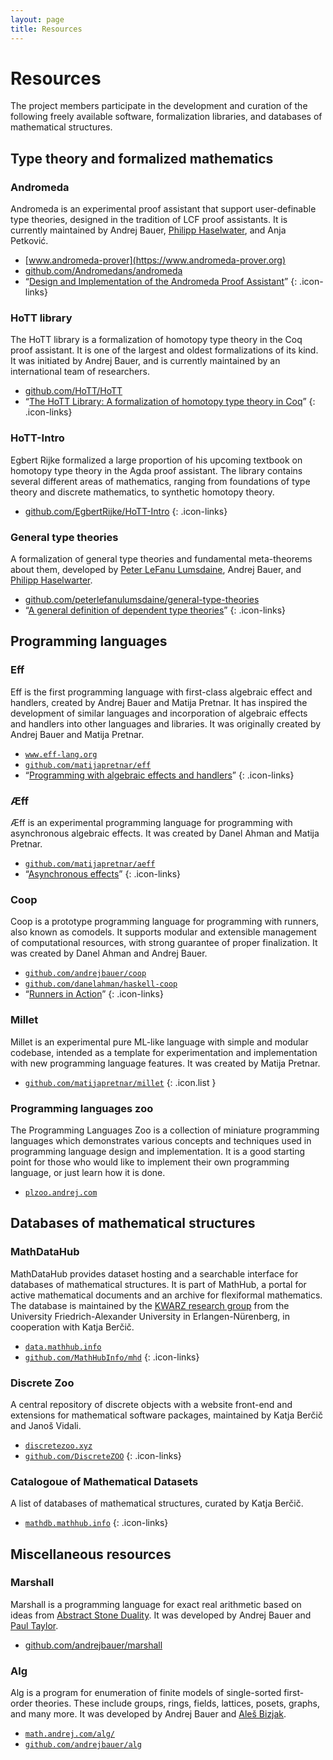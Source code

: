 ```yaml
---
layout: page
title: Resources
---
```


# Resources

The project members participate in the development and curation of the following freely available software,
formalization libraries, and databases of mathematical structures.

## Type theory and formalized mathematics

### Andromeda

Andromeda is an experimental proof assistant that support user-definable type theories, designed in the tradition of LCF proof assistants. It is currently maintained by Andrej Bauer, [Philipp Haselwater](https://haselwarter.org), and Anja Petković.

* <i class="fas fa-home"></i> [www.andromeda-prover](https://www.andromeda-prover.org)
* <i class="fab fa-github"></i> [github.com/Andromedans/andromeda](https://github.com/Andromedans/andromeda)
* <i class="fas fa-sm fa-scroll"></i> “[Design and Implementation of the Andromeda Proof Assistant](https://arxiv.org/abs/1802.06217v1)”
{: .icon-links}

### HoTT library

The HoTT library is a formalization of homotopy type theory in the Coq proof assistant. It is one of the largest and oldest formalizations of its kind. It was initiated by Andrej Bauer, and is currently maintained by an international team of researchers.

* <i class="fab fa-github"></i> [github.com/HoTT/HoTT](https://github.com/HoTT/HoTT)
* <i class="fas fa-sm fa-scroll"></i> “[The HoTT Library: A formalization of homotopy type theory in Coq](https://arxiv.org/abs/1610.04591)”
{: .icon-links}


### HoTT-Intro

Egbert Rijke formalized a large proportion of his upcoming textbook on homotopy type theory in the Agda proof assistant.
The library contains several different areas of mathematics, ranging from foundations of type theory and discrete
mathematics, to synthetic homotopy theory.

* <i class="fab fa-github"></i> [github.com/EgbertRijke/HoTT-Intro](https://github.com/EgbertRijke/HoTT-Intro)
{: .icon-links}

### General type theories

A formalization of general type theories and fundamental meta-theorems about them, developed by [Peter LeFanu Lumsdaine](http://peterlefanulumsdaine.com), Andrej Bauer, and [Philipp Haselwarter](https://haselwarter.org).

* <i class="fab fa-github"></i> [github.com/peterlefanulumsdaine/general-type-theories](https://github.com/peterlefanulumsdaine/general-type-theories)
* <i class="fas fa-sm fa-scroll"></i> “[A general definition of dependent type theories](https://arxiv.org/abs/2009.05539)”
{: .icon-links}


## Programming languages

### Eff

Eff is the first programming language with first-class algebraic effect and handlers, created by Andrej Bauer and Matija Pretnar. It has inspired the development of similar languages and incorporation of algebraic effects and handlers into other languages and libraries. It was originally created by Andrej Bauer and Matija Pretnar.

* <i class="fas fa-home"></i> [`www.eff-lang.org`](https://www.eff-lang.org)<br>
* <i class="fab fa-github"></i> [`github.com/matijapretnar/eff`](https://github.com/matijapretnar/eff)<br>
* <i class="fas fa-sm fa-scroll"></i> “[Programming with algebraic effects and handlers](https://doi.org/10.1016/j.jlamp.2014.02.001)”
{: .icon-links}

### Æff

Æff is an experimental programming language for programming with asynchronous algebraic effects. It was created by Danel Ahman and Matija Pretnar.

* <i class="fab fa-github"></i> [`github.com/matijapretnar/aeff`](https://github.com/matijapretnar/aeff)
* <i class="fas fa-sm fa-scroll"></i> “[Asynchronous effects](https://doi.org/10.1145/3434305)”
{: .icon-links}

### Coop

Coop is a prototype programming language for programming with runners, also known as comodels. It supports modular and extensible management of computational resources, with strong guarantee of proper finalization. It was created by Danel Ahman and Andrej Bauer.

* <i class="fab fa-github"></i> [`github.com/andrejbauer/coop`](https://github.com/andrejbauer/coop)
* <i class="fab fa-github"></i> [`github.com/danelahman/haskell-coop`](https://github.com/danelahman/haskell-coop)
* <i class="fas fa-sm fa-scroll"></i> “[Runners in Action](https://doi.org/10.1007/978-3-030-44914-8_2)”
{: .icon-links}

### Millet

Millet is an experimental pure ML-like language with simple and modular codebase, intended as a template for experimentation and implementation with new programming language features. It was created by Matija Pretnar.

* <i class="fab fa-github"></i> [`github.com/matijapretnar/millet`](https://github.com/matijapretnar/millet)
{: .icon.list }

### Programming languages zoo

The Programming Languages Zoo is a collection of miniature programming languages which demonstrates various concepts and techniques used in programming language design and implementation. It is a good starting point for those who would like to implement their own programming language, or just learn how it is done.

* <i class="fas fa-home"></i> [`plzoo.andrej.com`](http://plzoo.andrej.com)



## Databases of mathematical structures

### MathDataHub

MathDataHub provides dataset hosting and a searchable interface for databases of mathematical structures. It is part of MathHub, a portal  for active mathematical documents and an archive for flexiformal mathematics. The database is maintained by the [KWARZ research group](https://kwarc.info) from the University Friedrich-Alexander University in Erlangen-Nürenberg, in cooperation with Katja Berčič.

* <i class="fas fa-home"></i> [`data.mathhub.info`](https://data.mathhub.info)
* <i class="fab fa-github"></i> [`github.com/MathHubInfo/mhd`](https://github.com/MathHubInfo/mhd)
{: .icon-links}

### Discrete Zoo

A central repository of discrete objects with a website front-end and extensions for mathematical software packages, maintained by Katja Berčič and Janoš Vidali.

* <i class="fas fa-home"></i> [`discretezoo.xyz`](https://discretezoo.xyz)
* <i class="fab fa-github"></i> [`github.com/DiscreteZOO`](https://github.com/DiscreteZOO)
{: .icon-links}

### Catalogoue of Mathematical Datasets

A list of databases of mathematical structures, curated by Katja Berčič.

* <i class="fas fa-home"></i> [`mathdb.mathhub.info`](https://mathdb.mathhub.info)
{: .icon-links}

## Miscellaneous resources

### Marshall

Marshall is a programming language for exact real arithmetic based on ideas from [Abstract Stone Duality](http://www.paultaylor.eu/ASD/). It was developed by Andrej Bauer and [Paul Taylor](http://paultaylor.eu).

* <i class="fab fa-github"></i> [github.com/andrejbauer/marshall](https://github.com/andrejbauer/marshall)

### Alg

Alg is a program for enumeration of finite models of single-sorted first-order theories. These include groups, rings, fields, lattices, posets, graphs, and many more. It was developed by Andrej Bauer and [Aleš Bizjak](https://abizjak.github.io).

* <i class="fas fa-home"></i> [`math.andrej.com/alg/`](http://math.andrej.com/alg/)
* <i class="fab fa-github"></i> [`github.com/andrejbauer/alg`](https://github.com/andrejbauer/alg)

